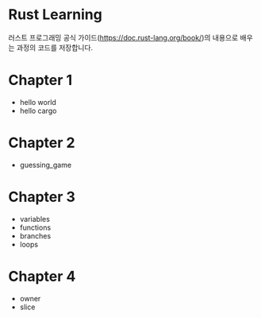 # Rust Learning

러스트 프로그래밍 공식 가이드(https://doc.rust-lang.org/book/)의 내용으로 배우는 과정의 코드를 저장합니다.

# Chapter 1

- hello world
- hello cargo

# Chapter 2

- guessing_game

# Chapter 3

- variables
- functions
- branches
- loops

# Chapter 4

- owner
- slice
